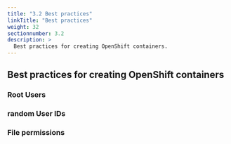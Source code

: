 ```yaml
---
title: "3.2 Best practices"
linkTitle: "Best practices"
weight: 32
sectionnumber: 3.2
description: >
  Best practices for creating OpenShift containers.
---
```



## Best practices for creating OpenShift containers

### Root Users
### random User IDs
### File permissions
